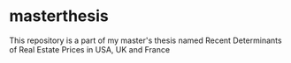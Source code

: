 # masterthesis
This repository is a part of my master's thesis named Recent Determinants of Real Estate Prices in USA, UK and France
